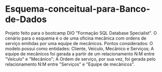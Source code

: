 # Esquema-conceitual-para-Banco-de-Dados
Projeto feito para o bootcamp DIO "Formação SQL Database Specialist".
O cenário para o esquema é o de uma oficina mecânica com ordens de serviço emitidas por uma equipe de mecânicos.
Pontos considerados:
 O modelo possui como entidades: Cliente, Veículo, Mecânico e Serviços;
 A equipe de mecânicos foi gerada a partir de um relacionamento N:M entre "Veículo" e "Mecânico";
 A Ordem de serviço, por sua vez, foi gerada pelo relacionamento N:M entre "Serviços" e "Equipe de mecânicos".
